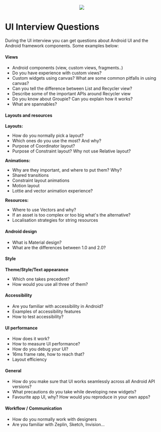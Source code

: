 <p align="center">
<img src="../logo.png">
</p>


UI Interview Questions
==================================

During the UI interview you can get questions about Android UI and the 
Android framework components. Some examples below:

#### Views
- Android components (view, custom views, fragments..)
- Do you have experience with custom views?
- Custom widgets using canvas? What are some common pitfalls in 
  using canvas?
- Can you tell the difference between List and Recycler view?
- Describe some of the important APIs around Recycler view
- Do you know about Groupie? Can you explain how it works?
- What are spannables?

#### Layouts and resources
**Layouts:**
- How do you normally pick a layout? 
- Which ones do you use the most? And why?
- Purpose of Coordinator layout?
- Purpose of Constraint layout? Why not use Relative layout?

**Animations:**
- Why are they important, and where to put them? Why?
- Shared transitions
- Constraint layout animations
- Motion layout
- Lottie and vector animation experience?

**Resources:**
- Where to use Vectors and why?
- If an asset is too complex or too big what's the alternative?
- Localisation strategies for string resources

#### Android design 
- What is Material design?
- What are the differences between 1.0 and 2.0?

#### Style
**Theme/Style/Text appearance**
- Which one takes precedent?
- How would you use all three of them?

#### Accessibility
- Are you familiar with accessibility in Android?
- Examples of accessibility features
- How to test accessibility?

#### UI performance
- How does it work? 
- How to measure UI performance?
- How do you debug your UI?
- 16ms frame rate, how to reach that?
- Layout efficiency

#### General
- How do you make sure that UI works seamlessly across all Android 
  API versions? 
- What precautions do you take while developing new widgets?
- Favourite app UI, why? How would you reproduce in your own apps?

#### Workflow / Communication
- How do you normally work with designers
- Are you familiar with Zeplin, Sketch, Invision...
